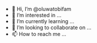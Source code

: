 - 👋 Hi, I’m @oluwatobifam
- 👀 I’m interested in ...
- 🌱 I’m currently learning ...
- 💞️ I’m looking to collaborate on ...
- 📫 How to reach me ...

<!---
oluwatobifam/oluwatobifam is a ✨ special ✨ repository because its `README.md` (this file) appears on your GitHub profile.
You can click the Preview link to take a look at your changes.
--->

